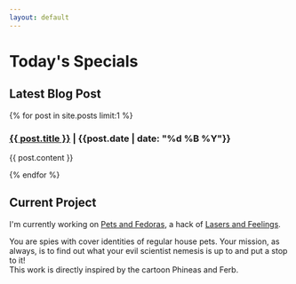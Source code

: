 ```yaml
---
layout: default
---
```


# Today's Specials

## Latest Blog Post

{% for post in site.posts limit:1 %}

<h3><a href="{{ post.url }}">{{ post.title }}</a> | {{post.date | date: "%d %B %Y"}}</h3>

<article> {{ post.content }} </article>

{% endfor %}

## Current Project
I'm currently working on [Pets and Fedoras](projects/pets-and-fedoras), a hack of [Lasers and Feelings](https://johnharper.itch.io/lasers-feelings).

You are spies with cover identities of regular house pets.  Your mission, as always, is to find out what your evil scientist nemesis is up to and put a stop to it!  
This work is directly inspired by the cartoon Phineas and Ferb.